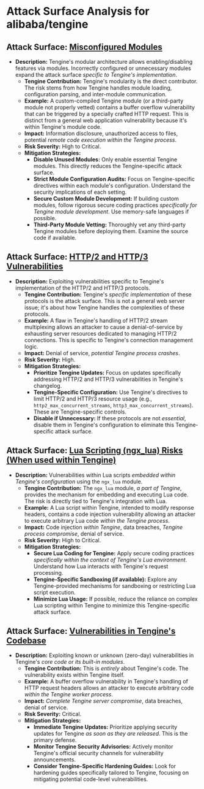 # Attack Surface Analysis for alibaba/tengine

## Attack Surface: [Misconfigured Modules](./attack_surfaces/misconfigured_modules.md)

*   **Description:** Tengine's modular architecture allows enabling/disabling features via modules. Incorrectly configured or unnecessary modules expand the attack surface *specific to Tengine's implementation*.
    *   **Tengine Contribution:** Tengine's modularity is the direct contributor.  The risk stems from how Tengine handles module loading, configuration parsing, and inter-module communication.
    *   **Example:** A custom-compiled Tengine module (or a third-party module not properly vetted) contains a buffer overflow vulnerability that can be triggered by a specially crafted HTTP request. This is distinct from a general web application vulnerability because it's within Tengine's module code.
    *   **Impact:** Information disclosure, unauthorized access to files, potential *remote code execution within the Tengine process*.
    *   **Risk Severity:** High to Critical.
    *   **Mitigation Strategies:**
        *   **Disable Unused Modules:**  Only enable essential Tengine modules.  This directly reduces the Tengine-specific attack surface.
        *   **Strict Module Configuration Audits:**  Focus on Tengine-specific directives within each module's configuration.  Understand the security implications of each setting.
        *   **Secure Custom Module Development:** If building custom modules, follow rigorous secure coding practices *specifically for Tengine module development*. Use memory-safe languages if possible.
        *   **Third-Party Module Vetting:**  Thoroughly vet any third-party Tengine modules before deploying them.  Examine the source code if available.

## Attack Surface: [HTTP/2 and HTTP/3 Vulnerabilities](./attack_surfaces/http2_and_http3_vulnerabilities.md)

*   **Description:** Exploiting vulnerabilities specific to Tengine's implementation of the HTTP/2 and HTTP/3 protocols.
    *   **Tengine Contribution:** Tengine's *specific implementation* of these protocols is the attack surface.  This is not a general web server issue; it's about how Tengine handles the complexities of these protocols.
    *   **Example:** A flaw in Tengine's handling of HTTP/2 stream multiplexing allows an attacker to cause a denial-of-service by exhausting server resources dedicated to managing HTTP/2 connections. This is specific to Tengine's connection management logic.
    *   **Impact:** Denial of service, *potential Tengine process crashes*.
    *   **Risk Severity:** High.
    *   **Mitigation Strategies:**
        *   **Prioritize Tengine Updates:**  Focus on updates specifically addressing HTTP/2 and HTTP/3 vulnerabilities in Tengine's changelog.
        *   **Tengine-Specific Configuration:**  Use Tengine's directives to limit HTTP/2 and HTTP/3 resource usage (e.g., `http2_max_concurrent_streams`, `http3_max_concurrent_streams`). These are Tengine-specific controls.
        *   **Disable if Unnecessary:** If these protocols are not *essential*, disable them in Tengine's configuration to eliminate this Tengine-specific attack surface.

## Attack Surface: [Lua Scripting (ngx_lua) Risks (When used within Tengine)](./attack_surfaces/lua_scripting__ngx_lua__risks__when_used_within_tengine_.md)

*   **Description:** Vulnerabilities within Lua scripts *embedded within Tengine's configuration* using the `ngx_lua` module.
    *   **Tengine Contribution:** The `ngx_lua` module, *a part of Tengine*, provides the mechanism for embedding and executing Lua code.  The risk is directly tied to Tengine's integration with Lua.
    *   **Example:** A Lua script within Tengine, intended to modify response headers, contains a code injection vulnerability allowing an attacker to execute arbitrary Lua code *within the Tengine process*.
    *   **Impact:** Code injection *within Tengine*, data breaches, *Tengine process compromise*, denial of service.
    *   **Risk Severity:** High to Critical.
    *   **Mitigation Strategies:**
        *   **Secure Lua Coding for Tengine:**  Apply secure coding practices *specifically within the context of Tengine's Lua environment*. Understand how Lua interacts with Tengine's request processing.
        *   **Tengine-Specific Sandboxing (if available):** Explore any Tengine-provided mechanisms for sandboxing or restricting Lua script execution.
        *   **Minimize Lua Usage:**  If possible, reduce the reliance on complex Lua scripting within Tengine to minimize this Tengine-specific attack surface.

## Attack Surface: [Vulnerabilities in Tengine's Codebase](./attack_surfaces/vulnerabilities_in_tengine's_codebase.md)

*   **Description:** Exploiting known or unknown (zero-day) vulnerabilities in Tengine's *core code or its built-in modules*.
    *   **Tengine Contribution:** This is *entirely* about Tengine's code.  The vulnerability exists within Tengine itself.
    *   **Example:** A buffer overflow vulnerability in Tengine's handling of HTTP request headers allows an attacker to execute arbitrary code *within the Tengine worker process*.
    *   **Impact:** *Complete Tengine server compromise*, data breaches, denial of service.
    *   **Risk Severity:** Critical.
    *   **Mitigation Strategies:**
        *   **Immediate Tengine Updates:**  Prioritize applying security updates for Tengine *as soon as they are released*. This is the primary defense.
        *   **Monitor Tengine Security Advisories:**  Actively monitor Tengine's official security channels for vulnerability announcements.
        *   **Consider Tengine-Specific Hardening Guides:** Look for hardening guides specifically tailored to Tengine, focusing on mitigating potential code-level vulnerabilities.

